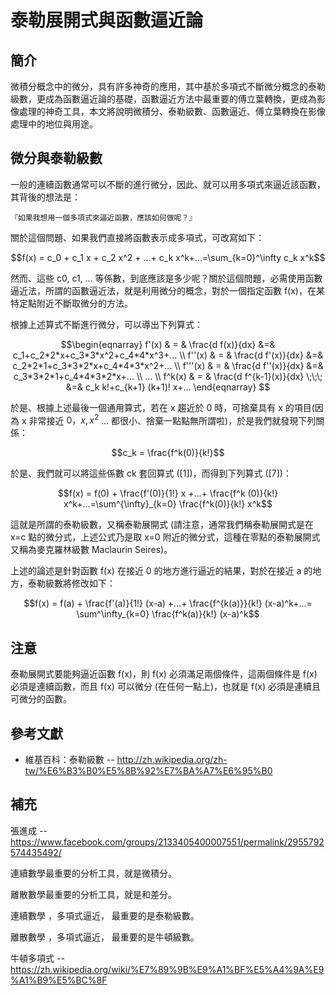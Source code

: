 # 泰勒展開式與函數逼近論

## 簡介

微積分概念中的微分，具有許多神奇的應用，其中基於多項式不斷微分概念的泰勒級數，更成為函數逼近論的基礎，函數逼近方法中最重要的傅立葉轉換，更成為影像處理的神奇工具，本文將說明微積分、泰勒級數、函數逼近、傅立葉轉換在影像處理中的地位與用途。

## 微分與泰勒級數

一般的連續函數通常可以不斷的進行微分，因此、就可以用多項式來逼近該函數，其背後的想法是：

    『如果我想用一個多項式來逼近函數，應該如何做呢？』

關於這個問題、如果我們直接將函數表示成多項式，可改寫如下：

```math
f(x) = c_0 + c_1 x + c_2 x^2 + ...+ c_k x^k+...=\sum_{k=0}^\infty c_k x^k
```

然而、這些 c0, c1, ... 等係數，到底應該是多少呢？關於這個問題，必需使用函數逼近法，所謂的函數逼近法，就是利用微分的概念，對於一個指定函數 f(x)，在某特定點附近不斷取微分的方法。

根據上述算式不斷進行微分，可以導出下列算式：

```math
\begin{eqnarray} 
f'(x) & = & \frac{d f(x)}{dx} &=& c_1+c_2*2*x+c_3*3*x^2+c_4*4*x^3+... \\
f''(x) & = & \frac{d f'(x)}{dx} &=& c_2*2*1+c_3*3*2*x+c_4*4*3*x^2+... \\
f'''(x) & = & \frac{d f''(x)}{dx} &=& c_3*3*2*1+c_4*4*3*2*x+... \\
... \\
f^k(x) & = & \frac{d f^{k-1}(x)}{dx} \;\;\; &=& c_k k!+c_{k+1} (k+1)! x+...
\end{eqnarray} 
```

於是、根據上述最後一個通用算式，若在 x 趨近於 0 時，可捨棄具有 x 的項目(因為 x 非常接近 $`0，x, x^2 `$ ... 都很小、捨棄一點點無所謂啦)，於是我們就發現下列關係：


```math
c_k = \frac{f^k(0)}{k!}
```

於是、我們就可以將這些係數 ck 套回算式 ([1])，而得到下列算式 ([7])：

```math
f(x) = f(0) + \frac{f'(0)}{1!} x +...+ \frac{f^k (0)}{k!} x^k+...=\sum^{\infty}_{k=0} \frac{f^k(0)}{k!} x^k
```

這就是所謂的泰勒級數，又稱泰勒展開式 (請注意，通常我們稱泰勒展開式是在 x=c 點的微分式，上述公式乃是取 x=0 附近的微分式，這種在零點的泰勒展開式又稱為麥克羅林級數 Maclaurin Seires)。

上述的論述是針對函數 f(x) 在接近 0 的地方進行逼近的結果，對於在接近 a 的地方，泰勒級數將修改如下：


```math
f(x) = f(a) + \frac{f'(a)}{1!} (x-a) +...+ \frac{f^{k(a)}}{k!} (x-a)^k+...= \sum^\infty_{k=0} \frac{f^k(a)}{k!} (x-a)^k
```

## 注意

泰勒展開式要能夠逼近函數 f(x)，則 f(x) 必須滿足兩個條件，這兩個條件是 f(x) 必須是連續函數，而且 f(x) 可以微分 (在任何一點上)，也就是 f(x) 必須是連續且可微分的函數。


## 參考文獻

* 維基百科：泰勒級數 -- http://zh.wikipedia.org/zh-tw/%E6%B3%B0%E5%8B%92%E7%BA%A7%E6%95%B0

## 補充


張進成 -- https://www.facebook.com/groups/2133405400007551/permalink/2955792574435492/

連續數學最重要的分析工具，就是微積分。

離散數學最重要的分析工具，就是和差分。

連續數學 ，多項式逼近， 最重要的是泰勒級數。

離散數學 ，多項式逼近， 最重要的是牛頓級數。

牛頓多項式 -- https://zh.wikipedia.org/wiki/%E7%89%9B%E9%A1%BF%E5%A4%9A%E9%A1%B9%E5%BC%8F